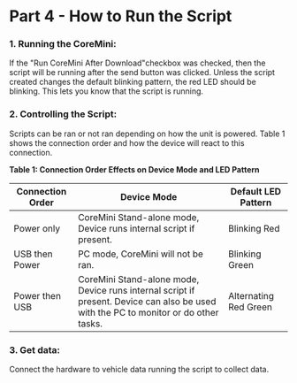 # Part 4 - How to Run the Script

### 1. Running the CoreMini:

If the "Run CoreMini After Download"checkbox was checked, then the script will be running after the send button was clicked. Unless the script created changes the default blinking pattern, the red LED should be blinking. This lets you know that the script is running.

### 2. Controlling the Script:

Scripts can be ran or not ran depending on how the unit is powered. Table 1 shows the connection order and how the device will react to this connection.

**Table 1: Connection Order Effects on Device Mode and LED Pattern**

| Connection Order | Device Mode                                                                                                                          | Default LED Pattern   |
| ---------------- | ------------------------------------------------------------------------------------------------------------------------------------ | --------------------- |
| Power only       | CoreMini Stand-alone mode, Device runs internal script if present.                                                                   | Blinking Red          |
| USB then Power   | PC mode, CoreMini will not be ran.                                                                                                   | Blinking Green        |
| Power then USB   | CoreMini Stand-alone mode, Device runs internal script if present. Device can also be used with the PC to monitor or do other tasks. | Alternating Red Green |



### 3. Get data:

Connect the hardware to vehicle data running the script to collect data.
